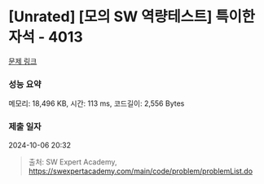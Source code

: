 # [Unrated] [모의 SW 역량테스트] 특이한 자석 - 4013 

[문제 링크](https://swexpertacademy.com/main/code/problem/problemDetail.do?contestProbId=AWIeV9sKkcoDFAVH) 

### 성능 요약

메모리: 18,496 KB, 시간: 113 ms, 코드길이: 2,556 Bytes

### 제출 일자

2024-10-06 20:32



> 출처: SW Expert Academy, https://swexpertacademy.com/main/code/problem/problemList.do